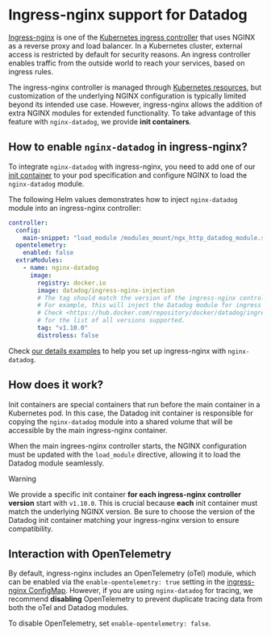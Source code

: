 # Ingress-nginx support for Datadog

[Ingress-nginx](https://github.com/kubernetes/ingress-nginx) is one of the [Kubernetes ingress controller](https://kubernetes.io/docs/concepts/services-networking/ingress/)
that uses NGINX as a reverse proxy and load balancer. In a Kubernetes cluster, external access is restricted by default for security reasons.
An ingress controller enables traffic from the outside world to reach your services, based on ingress rules.

The ingress-nginx controller is managed through [Kubernetes resources](https://kubernetes.io/docs/concepts/extend-kubernetes/api-extension/custom-resources/),
but customization of the underlying NGINX configuration is typically limited beyond its intended use case. However, ingress-nginx allows
the addition of extra NGINX modules for extended functionality. To take advantage of this feature with `nginx-datadog`, we provide **init containers**.

## How to enable `nginx-datadog` in ingress-nginx?
To integrate `nginx-datadog` with ingress-nginx, you need to add one of our [init container](https://hub.docker.com/r/datadog/ingress-nginx-injection) to your pod
specification and configure NGINX to load the `nginx-datadog` module.

The following Helm values demonstrates how to inject `nginx-datadog` module into an ingress-nginx controller:

```yaml
controller:
  config: 
    main-snippet: "load_module /modules_mount/ngx_http_datadog_module.so;"
  opentelemetry:
    enabled: false
  extraModules:
    - name: nginx-datadog
      image:
        registry: docker.io
        image: datadog/ingress-nginx-injection
        # The tag should match the version of the ingress-nginx controller
        # For example, this will inject the Datadog module for ingress v1.10.0
        # Check <https://hub.docker.com/repository/docker/datadog/ingress-nginx-injection/tags> 
        # for the list of all versions supported.
        tag: "v1.10.0"
        distroless: false
```

Check [our details examples](./examples/ingress-nginx) to help you set up ingress-nginx with `nginx-datadog`.

## How does it work?
Init containers are special containers that run before the main container in a Kubernetes pod. In this case,
the Datadog init container is responsible for copying the `nginx-datadog` module into a shared volume that will be
accessible by the main ingress-nginx container.

When the main ingrees-nginx controller starts, the NGINX configuration must be updated with the `load_module` directive,
allowing it to load the Datadog module seamlessly.

> [!WARNING]  
> We provide a specific init container **for each ingress-nginx controller version** start with `v1.10.0`. 
> This is crucial because **each** init container must match the underlying NGINX version. Be sure to choose
> the version of the Datadog init container matching your ingress-nginx version to ensure compatibility.

## Interaction with OpenTelemetry
By default, ingress-nginx includes an OpenTelemetry (oTel) module, which can be enabled via the `enable-opentelemetry: true` setting
in the [ingress-nginx ConfigMap](https://kubernetes.github.io/ingress-nginx/user-guide/nginx-configuration/configmap/#enable-opentelemetry).
However, if you are using `nginx-datadog` for tracing, we recommend **disabling** OpenTelemetry to prevent duplicate tracing data from both
the oTel and Datadog modules.

To disable OpenTelemetry, set `enable-opentelemetry: false`.
